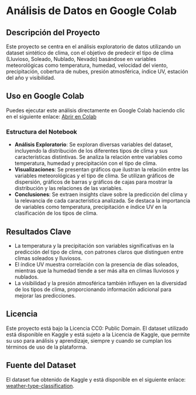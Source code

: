 # Análisis de Datos en Google Colab

## Descripción del Proyecto
Este proyecto se centra en el análisis exploratorio de datos utilizando un dataset sintético de clima, con el objetivo de predecir el tipo de clima (Lluvioso, Soleado, Nublado, Nevado) basándose en variables meteorológicas como temperatura, humedad, velocidad del viento, precipitación, cobertura de nubes, presión atmosférica, índice UV, estación del año y visibilidad.

## Uso en Google Colab
Puedes ejecutar este análisis directamente en Google Colab haciendo clic en el siguiente enlace:
[Abrir en Colab](https://colab.research.google.com/github/AlvarezLI/ProyectoDSII_ParteI/blob/main/Entrega_Final_Alvarez.ipynb)

### Estructura del Notebook
- **Análisis Exploratorio**: Se exploran diversas variables del dataset, incluyendo la distribución de los diferentes tipos de clima y sus características distintivas. Se analiza la relación entre variables como temperatura, humedad y precipitación con el tipo de clima.
- **Visualizaciones**: Se presentan gráficos que ilustran la relación entre las variables meteorológicas y el tipo de clima. Se utilizan gráficos de dispersión, gráficos de barras y gráficos de cajas para mostrar la distribución y las relaciones de las variables.
- **Conclusiones**: Se extraen insights clave sobre la predicción del clima y la relevancia de cada característica analizada. Se destaca la importancia de variables como temperatura, precipitación e índice UV en la clasificación de los tipos de clima.

## Resultados Clave
- La temperatura y la precipitación son variables significativas en la predicción del tipo de clima, con patrones claros que distinguen entre climas soleados y lluviosos.
- El índice UV muestra correlación con la presencia de días soleados, mientras que la humedad tiende a ser más alta en climas lluviosos y nublados.
- La visibilidad y la presión atmosférica también influyen en la diversidad de los tipos de clima, proporcionando información adicional para mejorar las predicciones.

## Licencia
Este proyecto está bajo la Licencia CC0: Public Domain. El dataset utilizado está disponible en Kaggle y está sujeto a la Licencia de Kaggle, que permite su uso para análisis y aprendizaje, siempre y cuando se cumplan los términos de uso de la plataforma.

## Fuente del Dataset
El dataset fue obtenido de Kaggle y está disponible en el siguiente enlace: [weather-type-classification](https://www.kaggle.com/datasets/nikhil7280/weather-type-classification).
